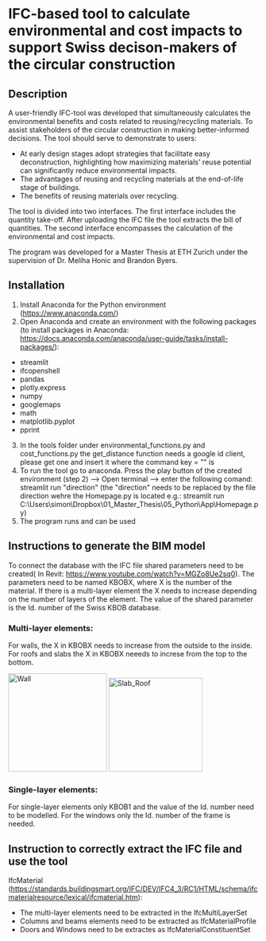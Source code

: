 # IFC-based tool to calculate environmental and cost impacts to support Swiss decison-makers of the circular construction
## Description

A user-friendly IFC-tool was developed that simultaneously calculates the environmental benefits and costs related to reusing/recycling materials. To assist stakeholders of the circular construction in making better-informed decisions.
The tool should serve to demonstrate to users:
+ At early design stages adopt strategies that facilitate easy deconstruction, highlighting how maximizing materials' reuse potential can significantly reduce environmental impacts.
+ The advantages of reusing and recycling materials at the end-of-life stage of buildings.
+ The benefits of reusing materials over recycling.

The tool is divided into two interfaces. The first interface includes the quantity take-off. After uploading the IFC file the tool extracts the bill of quantities. The second interface encompasses the calculation of the environmental and cost impacts. 

The program was developed for a Master Thesis at ETH Zurich under the supervision of Dr. Meliha Honic and Brandon Byers. 

## Installation

1. Install Anaconda for the Python environment (https://www.anaconda.com/)
2.  Open Anaconda and create an environment with the following packages (to install packages in Anaconda: https://docs.anaconda.com/anaconda/user-guide/tasks/install-packages/):
+ streamlit
+ ifcopenshell
+ pandas
+ plotly.express
+ numpy
+ googlemaps
+ math
+ matplotlib.pyplot
+ pprint
3. In the tools folder under environmental_functions.py and cost_functions.py the get_distance function needs a google id client, please get one and insert it where the command key = "" is 
4. To run the tool go to anaconda. Press the play  button  of the created environment (step 2) --> Open terminal --> enter the following comand: streamlit run "direction" (the "direction" needs to be replaced by the file direction wehre the Homepage.py is located e.g.: 
streamlit run C:\Users\simon\Dropbox\01_Master_Thesis\05_Python\App\Homepage.py)
5. The program runs and can be used

## Instructions to generate the BIM model
To connect the database with the IFC file shared parameters need to be created( In Revit: https://www.youtube.com/watch?v=MGZo8Ue2sq0). The parameters need to be named KBOBX, where X is the number of the material. If there is a multi-layer element the X needs to increase depending on the number of layers of the element. The value of the shared parameter is the Id. number of the Swiss KBOB database.

### Multi-layer elements:
For walls, the X in KBOBX needs to increase from the outside to the inside. For roofs and slabs the X in KBOBX neeeds to increse from the top to the bottom.  

<img width="198" alt="Wall" src="https://user-images.githubusercontent.com/122563486/217525946-44814ffc-d2b2-4a60-96a1-f3977cdb42d5.png">
<img width="189" alt="Slab_Roof" src="https://user-images.githubusercontent.com/122563486/217529924-5c43e988-978e-4ae4-bdc9-b33d816650a5.png">

### Single-layer elements:

For single-layer elements  only KBOB1 and the value of the Id. number need to be modelled. For the windows only the Id. number of the frame is needed. 

## Instruction to correctly extract the IFC file and use the tool

IfcMaterial (https://standards.buildingsmart.org/IFC/DEV/IFC4_3/RC1/HTML/schema/ifcmaterialresource/lexical/ifcmaterial.htm):
+ The multi-layer elements need to be extracted in the IfcMultiLayerSet
+ Columns and beams elements need to be extracted as IfcMaterialProfile
+ Doors and Windows need to be extractes as IfcMaterialConstituentSet


